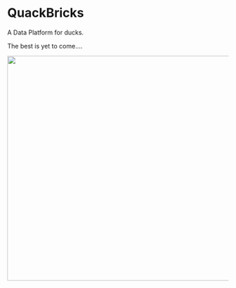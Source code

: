 # QuackBricks

A Data Platform for ducks.

The best is yet to come....

<img src="https://github.com/user-attachments/assets/ca55cd9e-6b39-49a9-97d1-aaa07f333480" width="512" height="512">
